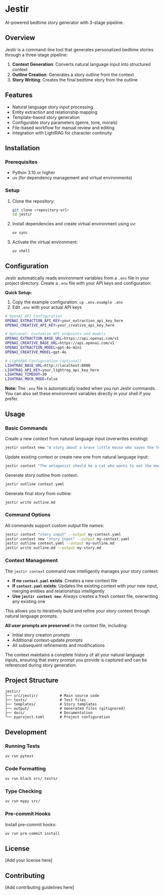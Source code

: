 # Jestir

AI-powered bedtime story generator with 3-stage pipeline.

## Overview

Jestir is a command-line tool that generates personalized bedtime stories through a three-stage pipeline:

1. **Context Generation**: Converts natural language input into structured context
2. **Outline Creation**: Generates a story outline from the context
3. **Story Writing**: Creates the final bedtime story from the outline

## Features

- Natural language story input processing
- Entity extraction and relationship mapping
- Template-based story generation
- Configurable story parameters (genre, tone, morals)
- File-based workflow for manual review and editing
- Integration with LightRAG for character continuity

## Installation

### Prerequisites

- Python 3.10 or higher
- uv (for dependency management and virtual environments)

### Setup

1. Clone the repository:
   ```bash
   git clone <repository-url>
   cd jestir
   ```

2. Install dependencies and create virtual environment using uv:
   ```bash
   uv sync
   ```

3. Activate the virtual environment:
   ```bash
   uv shell
   ```

## Configuration

Jestir automatically reads environment variables from a `.env` file in your project directory. Create a `.env` file with your API keys and configuration:

**Quick Setup:**
1. Copy the example configuration: `cp .env.example .env`
2. Edit `.env` with your actual API keys

```bash
# OpenAI API Configuration
OPENAI_EXTRACTION_API_KEY=your_extraction_api_key_here
OPENAI_CREATIVE_API_KEY=your_creative_api_key_here

# Optional: Customize API endpoints and models
OPENAI_EXTRACTION_BASE_URL=https://api.openai.com/v1
OPENAI_CREATIVE_BASE_URL=https://api.openai.com/v1
OPENAI_EXTRACTION_MODEL=gpt-4o-mini
OPENAI_CREATIVE_MODEL=gpt-4o

# LightRAG Configuration (optional)
LIGHTRAG_BASE_URL=http://localhost:8000
LIGHTRAG_API_KEY=your_lightrag_api_key_here
LIGHTRAG_TIMEOUT=30
LIGHTRAG_MOCK_MODE=false
```

**Note:** The `.env` file is automatically loaded when you run Jestir commands. You can also set these environment variables directly in your shell if you prefer.

## Usage

### Basic Commands

Create a new context from natural language input (overwrites existing):
```bash
jestir context new "A story about a brave little mouse who saves the forest"
```

Update existing context or create new one from natural language input:
```bash
jestir context "The antagonist should be a cat who wants to eat the mouse."
```

Generate story outline from context:
```bash
jestir outline context.yaml
```

Generate final story from outline:
```bash
jestir write outline.md
```

### Command Options

All commands support custom output file names:
```bash
jestir context "story input" --output my-context.yaml
jestir context new "story input" --output my-context.yaml
jestir outline context.yaml --output my-outline.md
jestir write outline.md --output my-story.md
```

### Context Management

The `jestir context` command now intelligently manages your story context:

- **If no `context.yaml` exists**: Creates a new context file
- **If `context.yaml` exists**: Updates the existing context with your new input, merging entities and relationships intelligently
- **Use `jestir context new`**: Always creates a fresh context file, overwriting any existing one

This allows you to iteratively build and refine your story context through natural language prompts.

**All user prompts are preserved** in the context file, including:
- Initial story creation prompts
- Additional context-update prompts
- All subsequent refinements and modifications

The context maintains a complete history of all your natural language inputs, ensuring that every prompt you provide is captured and can be referenced during story generation.

## Project Structure

```
jestir/
├── src/jestir/          # Main source code
├── tests/               # Test files
├── templates/           # Story templates
├── output/              # Generated files (gitignored)
├── docs/                # Documentation
└── pyproject.toml       # Project configuration
```

## Development

### Running Tests

```bash
uv run pytest
```

### Code Formatting

```bash
uv run black src/ tests/
```

### Type Checking

```bash
uv run mypy src/
```

### Pre-commit Hooks

Install pre-commit hooks:
```bash
uv run pre-commit install
```

## License

[Add your license here]

## Contributing

[Add contributing guidelines here]
